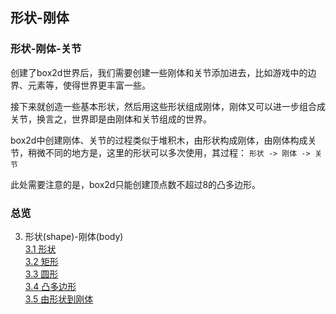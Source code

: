 ## 形状-刚体
### 形状-刚体-关节
创建了box2d世界后，我们需要创建一些刚体和关节添加进去，比如游戏中的边界、元素等，使得世界更丰富一些。

接下来就创造一些基本形状，然后用这些形状组成刚体，刚体又可以进一步组合成关节，换言之，世界即是由刚体和关节组成的世界。

box2d中创建刚体、关节的过程类似于堆积木，由形状构成刚体，由刚体构成关节，稍微不同的地方是，这里的形状可以多次使用，其过程：
`形状 -> 刚体 -> 关节`

此处需要注意的是，box2d只能创建顶点数不超过8的凸多边形。

### 总览  
3. 形状(shape)-刚体(body)  
  [3.1 形状](https://github.com/godbasin/box2djs-tutorial/tree/master/3-body/3-1-shape.md)  
  [3.2 矩形](https://github.com/godbasin/box2djs-tutorial/tree/master/3-body/3-2-box-shape.md)  
  [3.3 圆形](https://github.com/godbasin/box2djs-tutorial/tree/master/3-body/3-3-cicle-shape.md)  
  [3.4 凸多边形](https://github.com/godbasin/box2djs-tutorial/tree/master/3-body/3-4-poly-shape.md)  
  [3.5 由形状到刚体](https://github.com/godbasin/box2djs-tutorial/tree/master/3-body/3-5-shape-to-body.md)  
